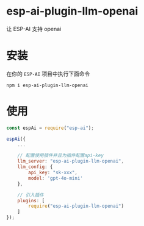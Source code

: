 # esp-ai-plugin-llm-openai

让 ESP-AI 支持 openai

# 安装
在你的 `ESP-AI` 项目中执行下面命令
```
npm i esp-ai-plugin-llm-openai
```

# 使用 
```js
const espAi = require("esp-ai"); 

espAi({
    ... 

    // 配置使用插件并且为插件配置api-key
    llm_server: "esp-ai-plugin-llm-openai",
    llm_config: {
        api_key: "sk-xxx", 
        model: 'gpt-4o-mini'
    },

    // 引入插件
    plugins: [ 
        require("esp-ai-plugin-llm-openai")
    ]
});
```
